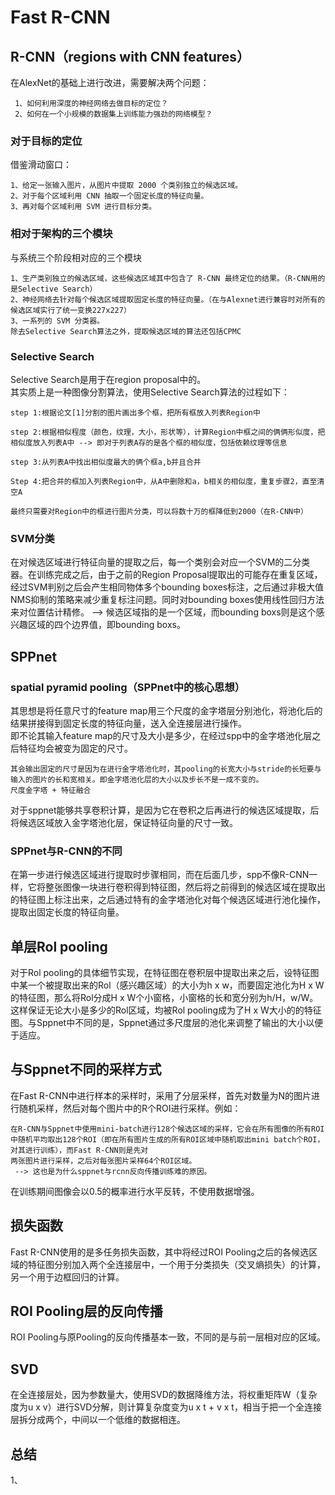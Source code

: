 # Fast R-CNN
## R-CNN（regions with CNN features）
在AlexNet的基础上进行改进，需要解决两个问题：
```
 1、如何利用深度的神经网络去做目标的定位？
 2、如何在一个小规模的数据集上训练能力强劲的网络模型？
```
### 对于目标的定位
借鉴滑动窗口：
```
1、给定一张输入图片，从图片中提取 2000 个类别独立的候选区域。
2、对于每个区域利用 CNN 抽取一个固定长度的特征向量。
3、再对每个区域利用 SVM 进行目标分类。
```
### 相对于架构的三个模块
与系统三个阶段相对应的三个模块
```
1、生产类别独立的候选区域，这些候选区域其中包含了 R-CNN 最终定位的结果。（R-CNN用的是Selective Search）
2、神经网络去针对每个候选区域提取固定长度的特征向量。（在与Alexnet进行兼容时对所有的候选区域实行了统一变换227x227）
3、一系列的 SVM 分类器。
除去Selective Search算法之外，提取候选区域的算法还包括CPMC
```
### Selective Search
Selective Search是用于在region proposal中的。   
其实质上是一种图像分割算法，使用Selective Search算法的过程如下：
```
step 1:根据论文[1]分割的图片画出多个框，把所有框放入列表Region中

step 2:根据相似程度（颜色，纹理，大小，形状等），计算Region中框之间的俩俩形似度，把相似度放入列表A中 --> 即对于列表A存的是各个框的相似度，包括依赖纹理等信息

step 3:从列表A中找出相似度最大的俩个框a,b并且合并

Step 4:把合并的框加入列表Region中，从A中删除和a，b相关的相似度，重复步骤2，直至清空A

最终只需要对Region中的框进行图片分类，可以将数十万的框降低到2000（在R-CNN中）
```
### SVM分类
在对候选区域进行特征向量的提取之后，每一个类别会对应一个SVM的二分类器。在训练完成之后，由于之前的Region Proposal提取出的可能存在重复区域，经过SVM判别之后会产生相同物体多个bounding boxes标注，之后通过非极大值NMS抑制的策略来减少重复标注问题。同时对bounding boxes使用线性回归方法来对位置估计精修。 --> 候选区域指的是一个区域，而bounding boxs则是这个感兴趣区域的四个边界值，即bounding boxs。
## SPPnet
### spatial pyramid pooling（SPPnet中的核心思想）
其思想是将任意尺寸的feature map用三个尺度的金字塔层分别池化，将池化后的结果拼接得到固定长度的特征向量，送入全连接层进行操作。  
即不论其输入feature map的尺寸及大小是多少，在经过spp中的金字塔池化层之后特征均会被变为固定的尺寸。  
```
其会输出固定的尺寸是因为在进行金字塔池化时，其pooling的长宽大小与stride的长短要与输入的图片的长和宽相关。即金字塔池化层的大小以及步长不是一成不变的。
尺度金字塔 + 特征融合
```
对于sppnet能够共享卷积计算，是因为它在卷积之后再进行的候选区域提取，后将候选区域放入金字塔池化层，保证特征向量的尺寸一致。
### SPPnet与R-CNN的不同
在第一步进行候选区域进行提取时步骤相同，而在后面几步，spp不像R-CNN一样，它将整张图像一块进行卷积得到特征图，然后将之前得到的候选区域在提取出的特征图上标注出来，之后通过特有的金字塔池化对每个候选区域进行池化操作，提取出固定长度的特征向量。
## 单层Rol pooling
对于Rol pooling的具体细节实现，在特征图在卷积层中提取出来之后，设特征图中某一个被提取出来的Rol（感兴趣区域）的大小为h x w，而要固定池化为H x W的特征图，那么将Rol分成H x W个小窗格，小窗格的长和宽分别为h/H，w/W。这样保证无论大小是多少的Rol区域，均被Rol pooling成为了H x W大小的的特征图。与Sppnet中不同的是，Sppnet通过多尺度层的池化来调整了输出的大小以便于适应。
## 与Sppnet不同的采样方式
在Fast R-CNN中进行样本的采样时，采用了分层采样，首先对数量为N的图片进行随机采样，然后对每个图片中的R个ROI进行采样。例如：
```
在R-CNN与Sppnet中使用mini-batch进行128个候选区域的采样，它会在所有图像的所有ROI中随机平均取出128个ROI（即在所有图片生成的所有ROI区域中随机取出mini batch个ROI，对其进行训练），而Fast R-CNN则是先对
两张图片进行采样，之后对每张图片采样64个ROI区域。
 --> 这也是为什么sppnet与rcnn反向传播训练难的原因。
```
在训练期间图像会以0.5的概率进行水平反转，不使用数据增强。
## 损失函数
Fast R-CNN使用的是多任务损失函数，其中将经过ROI Pooling之后的各候选区域的特征图分别加入两个全连接层中，一个用于分类损失（交叉熵损失）的计算，另一个用于边框回归的计算。
## ROI Pooling层的反向传播
ROI Pooling与原Pooling的反向传播基本一致，不同的是与前一层相对应的区域。
## SVD
在全连接层处，因为参数量大，使用SVD的数据降维方法，将权重矩阵W（复杂度为u x v）进行SVD分解，则计算复杂度变为u x t  +  v x t，相当于把一个全连接层拆分成两个，中间以一个低维的数据相连。
## 总结
1、


